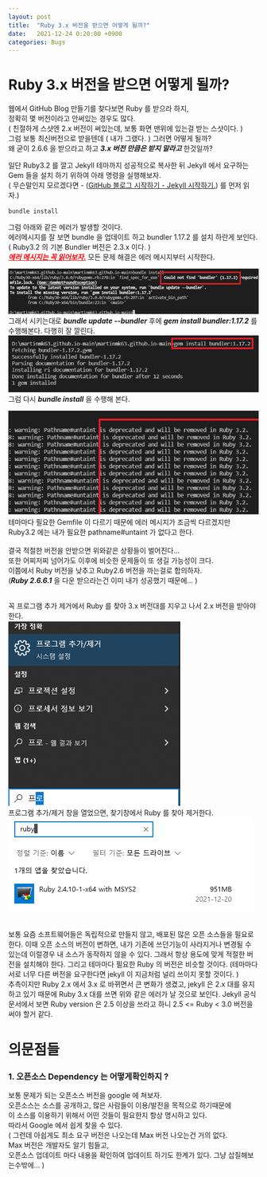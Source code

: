 ```yaml
---
layout: post
title:  "Ruby 3.x 버전을 받으면 어떻게 될까?"
date:   2021-12-24 0:20:00 +0900
categories: Bugs
---
```


# Ruby 3.x 버전을 받으면 어떻게 될까?  

웹에서 GitHub Blog 만들기를 찾다보면 Ruby 를 받으라 하지,   
정확히 몇 버전이라고 안써있는 경우도 많다.  
( 친절하게 스샷엔 2.x 버전이 써있는데, 보통 화면 맨위에 있는걸 받는 스샷이다. )  
그럼 보통 최신버전으로 받을텐데 ( 내가 그랬다. ) 그러면 어떻게 될까?  
왜 굳이 2.6.6 을 받으라고 하고 ***3.x 버전 만큼은 받지 말라고*** 한것일까?

일단 Ruby3.2 를 깔고 Jekyll 테마까지 성공적으로 복사한 뒤
Jekyll 에서 요구하는 Gem 들을 설치 하기 위하여 아래 명령을 실행해보자.  
( 무슨말인지 모르겠다면 - ([GitHub 블로그 시작하기 - Jekyll 시작하기.][jekyll-link]) 를 먼저 읽자.)
```
bundle install
```
그럼 아래와 같은 에러가 발생할 것이다.  
에러메시지를 잘 보면 bundle 을 업데이트 하고 bundler 1.17.2 를 설치 하란게 보인다.  
( Ruby3.2 의 기본 Bundler 버전은 2.3.x 이다. )  
<span style="color:red">***<U>에러 메시지는 꼭 읽어보자.</U>***</span> 모든 문제 해결은 에러 메시지부터 시작한다.  

![need-17](/assets/img/post-img/jekyll-start/need-bundle-17.png)  
그래서 시키는대로 ***bundle update --bundler*** 후에 ***gem install bundler:1.17.2*** 를 수행해본다. 다행히 잘 깔린다.  
![need-17](/assets/img/post-img/jekyll-start/install-bundle-172.png)   
그럼 다시 ***bundle install*** 을 수행해 본다.  

![removed-32](/assets/img/post-img/jekyll-start/removed-32.png)   
테마마다 필요한 Gemfile 이 다르기 때문에 에러 메시지가 조금씩 다르겠지만   
Ruby3.2 에는 내가 필요한 pathname#untaint 가 없다고 한다.  
<br>
결국 적절한 버전을 안받으면 위와같은 상황들이 벌어진다...   
또한 어찌저찌 넘어가도 이후에 비슷한 문제들이 또 생길 가능성이 크다.  
이쯤에서 Ruby 버전을 낮추고 Ruby2.6 버전을 까는걸로 합의하자.  
(***Ruby 2.6.6.1*** 을 다운 받으라는건 이미 내가 성공했기 때문에... )  
<br>

꼭 프로그램 추가 제거에서 Ruby 를 찾아 3.x 버전대를 지우고 나서 2.x 버전을 받아야 한다.   
![removed-pro](/assets/img/post-img/jekyll-start/remove-prog.png)   
프로그램 추가/제거 창을 열었으면, 찾기창에서  Ruby 를 찾아 제거한다.  
![removed-ruby](/assets/img/post-img/jekyll-start/remove-ruby.png)   

<br>
보통 요즘 소프트웨어들은 독립적으로 만들지 않고, 배포된 많은 오픈 소스들을 필요로 한다.  
이때 오픈 소스의 버전이 변하면, 내가 기존에 쓰던기능이 사라지거나 변경될 수 있는데  
이럴경우 내 소스가 동작하지 않을 수 있다.  
그래서 항상 용도에 맞게 적절한 버전을 설치해야 한다.   
그리고 테마마다 필요한 Ruby 의 버전은 비슷할 것이다.  
(테마마다 서로 너무 다른 버전을 요구한다면 jekyll 이 지금처럼 널리 쓰이지 못할 것이다. )  
<br>
추측이지만 Ruby 2.x 에서 3.x 로 바뀌면서 큰 변화가 생겼고, jekyll 은 2.x 대를 유지하고 있기 때문에
Ruby 3.x 대를 쓰면 위와 같은 에러가 날 것으로 보인다.  
Jekyll 공식 문서에서 보면 Ruby version 은 2.5 이상을 쓰라고 하니 2.5 <= Ruby < 3.0 버전을 써야 할거 같다.  
<br>

# 의문점들 
### 1. 오픈소스 Dependency 는 어떻게확인하지 ? ###
보통 문제가 되는 오픈소스 버전을 google 에 쳐보자.   
오픈소스는 소스를 공개하고, 많은 사람들이 이용/발전을 목적으로 하기때문에  
이 소스를 이용하기 위해서 어떤 것들이 필요한지 항상 명시하고 있다.  
따라서 Google 에서 쉽게 찾을 수 있다.  
( 그런데 아쉽게도 최소 요구 버전은 나오는데 Max 버전 나오는건 거의 없다.  
Max 버전은 개발자도 알기 힘들고,   
오픈소스 업데이트 마다 내용을 확인하여 업데이트 하기도 한계가 있다. 그냥 삽질해보는수밖에... )  
<br>

[jekyll-link]: /git-blog/2021/12/20/blog-start-jekyll.html